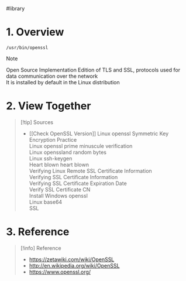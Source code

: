 #library 
# 1. Overview  

```
/usr/bin/openssl  
```

> [!NOTE]
>Open Source Implementation Edition of TLS and SSL, protocols used for data communication over the network  
It is installed by default in the Linux distribution  
# 2. View Together  

> [!tip] Sources
> - [[Check OpenSSL Version]]
Linux openssl Symmetric Key Encryption Practice  
Linux openssl prime minuscule verification  
Linux openssland random bytes  
Linux ssh-keygen  
Heart blown heart blown  
Verifying Linux Remote SSL Certificate Information  
Verifying SSL Certificate Information  
Verifying SSL Certificate Expiration Date  
Verify SSL Certificate CN  
Install Windows openssl  
Linux base64  
SSL  

# 3. Reference

> [!info] Reference
> - https://zetawiki.com/wiki/OpenSSL
> - http://en.wikipedia.org/wiki/OpenSSL 
> - https://www.openssl.org/


